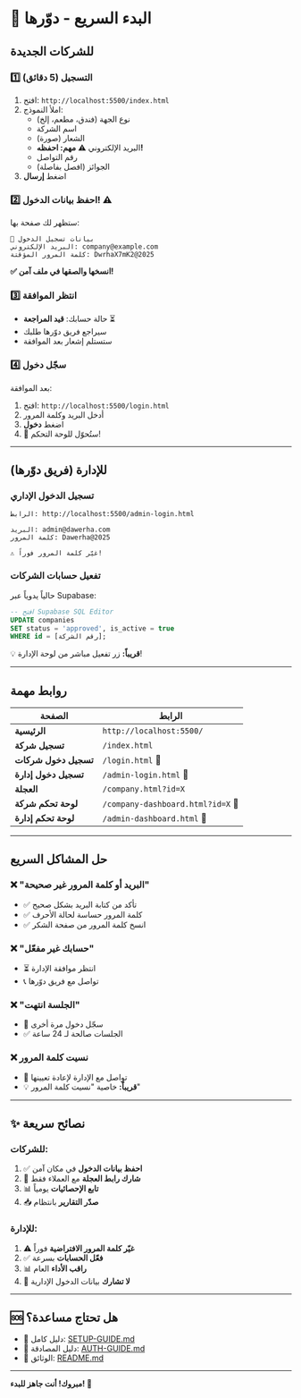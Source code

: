 # 🚀 البدء السريع - دوّرها

## للشركات الجديدة

### 1️⃣ التسجيل (5 دقائق)

1. افتح: `http://localhost:5500/index.html`
2. املأ النموذج:
   - نوع الجهة (فندق، مطعم، إلخ)
   - اسم الشركة
   - الشعار (صورة)
   - البريد الإلكتروني ⚠️ **مهم: احفظه!**
   - رقم التواصل
   - الجوائز (افصل بفاصلة)
3. اضغط **إرسال**

### 2️⃣ احفظ بيانات الدخول! ⚠️

ستظهر لك صفحة بها:
```
🔐 بيانات تسجيل الدخول
البريد الإلكتروني: company@example.com
كلمة المرور المؤقتة: DwrhaX7mK2@2025
```

**✅ انسخها والصقها في ملف آمن!**

### 3️⃣ انتظر الموافقة

- حالة حسابك: **قيد المراجعة** ⏳
- سيراجع فريق دوّرها طلبك
- ستستلم إشعار بعد الموافقة

### 4️⃣ سجّل دخول

بعد الموافقة:
1. افتح: `http://localhost:5500/login.html`
2. أدخل البريد وكلمة المرور
3. اضغط **دخول**
4. 🎉 ستُحوّل للوحة التحكم!

---

## للإدارة (فريق دوّرها)

### تسجيل الدخول الإداري

```
الرابط: http://localhost:5500/admin-login.html

البريد: admin@dawerha.com
كلمة المرور: Dawerha@2025

⚠️ غيّر كلمة المرور فوراً!
```

### تفعيل حسابات الشركات

حالياً يدوياً عبر Supabase:

```sql
-- افتح Supabase SQL Editor
UPDATE companies 
SET status = 'approved', is_active = true 
WHERE id = [رقم الشركة];
```

💡 **قريباً:** زر تفعيل مباشر من لوحة الإدارة!

---

## روابط مهمة

| الصفحة | الرابط |
|--------|--------|
| **الرئيسية** | `http://localhost:5500/` |
| **تسجيل شركة** | `/index.html` |
| **تسجيل دخول شركات** | `/login.html` 🔐 |
| **تسجيل دخول إدارة** | `/admin-login.html` 🔐 |
| **العجلة** | `/company.html?id=X` |
| **لوحة تحكم شركة** | `/company-dashboard.html?id=X` 🔐 |
| **لوحة تحكم إدارة** | `/admin-dashboard.html` 🔐 |

---

## حل المشاكل السريع

### ❌ "البريد أو كلمة المرور غير صحيحة"
- ✅ تأكد من كتابة البريد بشكل صحيح
- ✅ كلمة المرور حساسة لحالة الأحرف
- ✅ انسخ كلمة المرور من صفحة الشكر

### ❌ "حسابك غير مفعّل"
- ⏳ انتظر موافقة الإدارة
- 📞 تواصل مع فريق دوّرها

### ❌ "الجلسة انتهت"
- 🔄 سجّل دخول مرة أخرى
- ✅ الجلسات صالحة لـ 24 ساعة

### ❌ نسيت كلمة المرور
- 📧 تواصل مع الإدارة لإعادة تعيينها
- 💡 **قريباً:** خاصية "نسيت كلمة المرور"

---

## ✨ نصائح سريعة

### للشركات:
1. ✅ **احفظ بيانات الدخول** في مكان آمن
2. 📱 **شارك رابط العجلة** مع العملاء فقط
3. 📊 **تابع الإحصائيات** يومياً
4. 📥 **صدّر التقارير** بانتظام

### للإدارة:
1. ⚠️ **غيّر كلمة المرور الافتراضية** فوراً
2. ✅ **فعّل الحسابات** بسرعة
3. 📊 **راقب الأداء** العام
4. 🔐 **لا تشارك** بيانات الدخول الإدارية

---

## 🆘 هل تحتاج مساعدة؟

- 📖 دليل كامل: [SETUP-GUIDE.md](SETUP-GUIDE.md)
- 🔐 دليل المصادقة: [AUTH-GUIDE.md](AUTH-GUIDE.md)
- 📝 الوثائق: [README.md](README.md)

---

**مبروك! أنت جاهز للبدء! 🎉**

